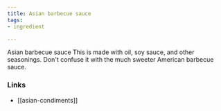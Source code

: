 ```yaml
---
title: Asian barbecue sauce
tags:
- ingredient

---
```

Asian barbecue sauce This is made with oil, soy sauce, and other seasonings. Don't confuse it with the much sweeter American barbecue sauce.

### Links

* [[asian-condiments]]
